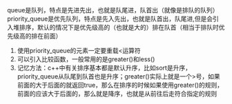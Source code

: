 queue是队列，特点是先进先出，也就是队尾进，队首出（就像是排队的队列）
priority_queue是优先队列，特点是先入先出，也就是队首出，队尾进,但是会引入堆排序，默认的情况下是优先级高的（也就是大的）排在队首（相当于排队时优先级高的排在前面）
1. 使用priority_queue的元素一定要重载<运算符
2. 可以引入比较函数，一般常用的是greater<T>()和less<T>()
3. 记忆方法：c++中有关排序基本都是默认升序，比如sort是升序，priority_queue从队尾到队首也是升序；greater<T>()实际上就是一个>号，如果前面的大于后面的就返回true，那么在排序的时候如果使用greater<T>()的规则，前面的应该大于后面的，那么就是降序，也就是从前往后走符合指定的规则